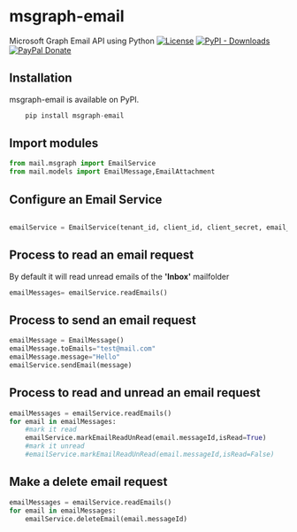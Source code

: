 # msgraph-email
Microsoft Graph Email API using Python 
[![License](https://img.shields.io/badge/License-MIT-blue.svg)](https://mit-license.org/)
[![PyPI - Downloads](https://img.shields.io/pypi/dm/msgraph-email?style=plastic)](https://pypi.org/project/msgraph-email)
[![PayPal Donate](https://img.shields.io/badge/donate-PayPal.me-ff69b4.svg)](https://www.paypal.me/pixelbyaj)

## Installation
msgraph-email is available on PyPI.
```python
    pip install msgraph-email
```

## Import modules

```python
from mail.msgraph import EmailService
from mail.models import EmailMessage,EmailAttachment
```

## Configure an Email Service 
```python

emailService = EmailService(tenant_id, client_id, client_secret, email_address)

```
## Process  to read an email request
By default it will read unread emails of the **'Inbox'** mailfolder
```python
emailMessages= emailService.readEmails() 
```
## Process to send an email request
```python
emailMessage = EmailMessage()
emailMessage.toEmails="test@mail.com"
emailMessage.message="Hello"
emailService.sendEmail(message)
```

## Process to read and unread an email request
```python
emailMessages = emailService.readEmails()
for email in emailMessages:
    #mark it read
    emailService.markEmailReadUnRead(email.messageId,isRead=True)
    #mark it unread
    #emailService.markEmailReadUnRead(email.messageId,isRead=False)

```
## Make a delete email request
```python
emailMessages = emailService.readEmails()
for email in emailMessages:
    emailService.deleteEmail(email.messageId)
```